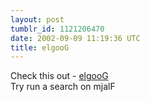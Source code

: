 ```yaml
---
layout: post
tumblr_id: 1121206470  
date: 2002-09-09 11:19:36 UTC
title: elgooG
---
```


Check this out - <a href="http://www.alltooflat.com/geeky/elgoog/" target="_blank">elgooG</a> 
<br/>
Try run a search on mjalF

